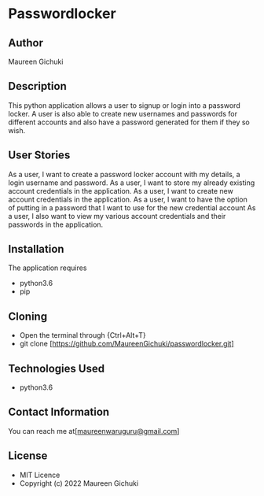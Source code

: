 # Passwordlocker

## Author
Maureen Gichuki

## Description
This python application allows a user to signup or login into a password locker. A
user is also able to create new usernames and passwords for different accounts and
also have a password generated for them if they so wish.

## User Stories
As a user, I want to create a password locker account with my details, a login username and password.
As a user, I want to store my already existing account credentials in the application.
As a user, I want to create new account credentials in the application. 
As a user, I want to have the option of putting in a password that I want to use for the new credential account
As a user, I also want to view my various account credentials and their passwords in the application.

## Installation
The application requires
* python3.6
* pip

## Cloning
* Open the terminal through {Ctrl+Alt+T}
* git clone [https://github.com/MaureenGichuki/passwordlocker.git]

## Technologies Used
* python3.6

## Contact Information
You can reach me at[maureenwaruguru@gmail.com]

## License
* MIT Licence
* Copyright (c) 2022 Maureen Gichuki